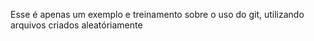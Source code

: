Esse é apenas um exemplo e treinamento
sobre o uso do git, utilizando arquivos criados aleatóriamente

